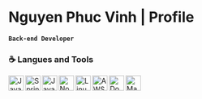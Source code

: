 # Nguyen Phuc Vinh | Profile
**`Back-end Developer`**

### ☕️ Langues and Tools
<img align="left" alt="Java" width="30px" src="https://cdn.discordapp.com/attachments/1128652851636351097/1262704286362501171/java-original.svg?ex=66979081&is=66963f01&hm=862d11d54b528bc466f323100cb3c8b2f3082e537711067154a07aadb0c01119&" style="max-width: 100%;">
<img align="left" alt="Spring" width="30px"src="https://cdn.discordapp.com/attachments/1128652851636351097/1262704287902076979/spring-original.svg?ex=66979082&is=66963f02&hm=85d792e38619c5d04d74b6224b7258796988a99047b8462268f16a750db6a13f&" style="max-width: 100%;">
<img align="left" alt="JavaScript" width="30px" src="https://cdn.discordapp.com/attachments/1128652851636351097/1262704286652170311/javascript-plain.svg?ex=66979081&is=66963f01&hm=7fbaa042585ab8e832b1f941769cf7981b3f9619c43506db38ea60b7cb5271d2&" style="max-width: 100%;">
<img align="left" alt="NodeJS" width="30px" src="https://cdn.discordapp.com/attachments/1128652851636351097/1262704287650287687/nodejs-original.svg?ex=66979082&is=66963f02&hm=539bdec853df893c2f31480fcc4020b901264128878314bcdf0445c5f034a89b&" style="max-width: 100%;">
<img align="left" alt="Linux" width="30px" src="https://cdn.discordapp.com/attachments/1128652851636351097/1262704287058755684/linux-original.svg?ex=66979081&is=66963f01&hm=b84ed8ecef16936a84e8839820aff4b2a2d3cf2a27a0584a73326ea142c98adb&" style="max-width: 100%;">
<img align="left" alt="AWS" width="30px" src="https://cdn.discordapp.com/attachments/1128652851636351097/1262704285821698160/amazonwebservices-original-wordmark.svg?ex=66979081&is=66963f01&hm=c28573d8a12c38f4d31299cb00e0848bf3593dce89a80cd7bed2a9215adf76de&" style="max-width: 100%;">
<img align="left" alt="Docker" width="30px" src="https://cdn.discordapp.com/attachments/1128652851636351097/1262704286081617981/docker-plain-wordmark.svg?ex=66979081&is=66963f01&hm=796ce42cbbb9a12dc818ac92c356a3289a740a5789913832b6ca4c03b9a4eebc&" style="max-width: 100%;">
<img align="left" alt="Maven" width="30px" src="https://cdn.discordapp.com/attachments/1128652851636351097/1262704287352619080/maven-original-wordmark.svg?ex=66979082&is=66963f02&hm=73973411be353c5dc0b7daf9c6a0d9a2c400e533496921d6c4313f91171ddc52&" style="max-width: 100%;">
